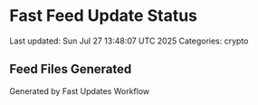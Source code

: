 # Fast Feed Update Status
Last updated: Sun Jul 27 13:48:07 UTC 2025
Categories: crypto

## Feed Files Generated

Generated by Fast Updates Workflow
